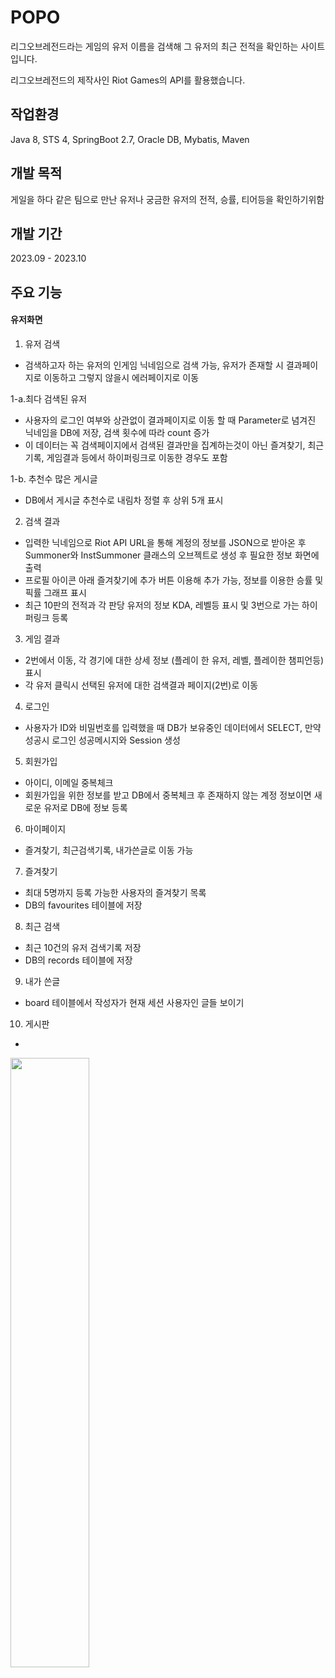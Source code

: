 # POPO
리그오브레전드라는 게임의 유저 이름을 검색해 그 유저의 최근 전적을 확인하는 사이트입니다.

리그오브레전드의 제작사인 Riot Games의 API를 활용했습니다.

## 작업환경
Java 8, STS 4, SpringBoot 2.7, Oracle DB, Mybatis, Maven

## 개발 목적
게일을 하다 같은 팀으로 만난 유저나 궁금한 유저의 전적, 승률, 티어등을 확인하기위함

## 개발 기간
2023.09 - 2023.10

## 주요 기능

#### 유저화면


1. 유저 검색
-  검색하고자 하는 유저의 인게임 닉네임으로 검색 가능, 유저가 존재할 시 결과페이지로 이동하고 그렇지 않을시 에러페이지로 이동

1-a.최다 검색된 유저
- 사용자의 로그인 여부와 상관없이 결과페이지로 이동 할 때 Parameter로 념겨진 닉네임을 DB에 저장, 검색 횟수에 따라 count 증가
- 이 데이터는 꼭 검색페이지에서 검색된 결과만을 집계하는것이 아닌 즐겨찾기, 최근 기록, 게임결과 등에서 하이퍼링크로 이동한 경우도 포함

1-b. 추천수 많은 게시글
- DB에서 게시글 추천수로 내림차 정렬 후 상위 5개 표시
  
2. 검색 결과
- 입력한 닉네임으로 Riot API URL을 통해 계정의 정보를 JSON으로 받아온 후 Summoner와 InstSummoner 클래스의 오브젝트로 생성 후 필요한 정보 화면에 출력
- 프로필 아이콘 아래 즐겨찾기에 추가 버튼 이용해 추가 가능, 정보를 이용한 승률 및 픽률 그래프 표시
- 최근 10판의 전적과 각 판당 유저의 정보 KDA, 레벨등 표시 및 3번으로 가는 하이퍼링크 등록

3. 게임 결과
- 2번에서 이동, 각 경기에 대한 상세 정보 (플레이 한 유저, 레벨, 플레이한 챔피언등) 표시
- 각 유저 클릭시 선택된 유저에 대한 검색결과 페이지(2번)로 이동   

4. 로그인
- 사용자가 ID와 비밀번호를 입력했을 때 DB가 보유중인 데이터에서 SELECT, 만약 성공시 로그인 성공메시지와 Session 생성

5. 회원가입
- 아이디, 이메일 중복체크
- 회원가입을 위한 정보를 받고 DB에서 중복체크 후 존재하지 않는 계정 정보이면 새로운 유저로 DB에 정보 등록

6. 마이페이지
- 즐겨찾기, 최근검색기록, 내가쓴글로 이동 가능

7. 즐겨찾기
- 최대 5명까지 등록 가능한 사용자의 즐겨찾기 목록
- DB의 favourites 테이블에 저장

8. 최근 검색
- 최근 10건의 유저 검색기록 저장
- DB의 records 테이블에 저장

9. 내가 쓴글
- board 테이블에서 작성자가 현재 세션 사용자인 글들 보이기

10. 게시판
- 
   
<img width="50%" src=""/>





